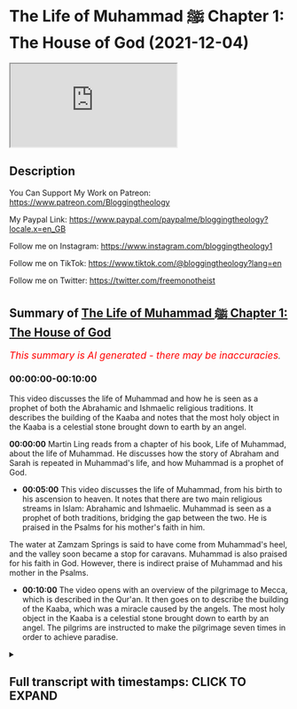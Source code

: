 # The Life of Muhammad ﷺ Chapter 1: The House of God (2021-12-04)

<iframe loading='lazy' allow='autoplay' src='https://www.youtube.com/embed/nGWuZcyGIvs'></iframe>

## Description

You Can Support My Work on Patreon:
https://www.patreon.com/Bloggingtheology

My Paypal Link: 
https://www.paypal.com/paypalme/bloggingtheology?locale.x=en_GB

Follow me on Instagram:
https://www.instagram.com/bloggingtheology1

Follow me on TikTok:
https://www.tiktok.com/@bloggingtheology?lang=en

Follow me on Twitter:
https://twitter.com/freemonotheist

## Summary of [The Life of Muhammad ﷺ Chapter 1: The House of God](https://www.youtube.com/watch?v=nGWuZcyGIvs)


*<span style="color:red; font-size:125%">This summary is AI generated - there may be inaccuracies</span>. [](/)*

### <a onclick="modifyYTiframeseektime('0')">00:00:00-00:10:00</a>

This video discusses the life of Muhammad and how he is seen as a prophet of both the Abrahamic and Ishmaelic religious traditions. It describes the building of the Kaaba and notes that the most holy object in the Kaaba is a celestial stone brought down to earth by an angel.

**<a onclick="modifyYTiframeseektime('0')">00:00:00</a>**  Martin Ling reads from a chapter of his book, Life of Muhammad, about the life of Muhammad. He discusses how the story of Abraham and Sarah is repeated in Muhammad's life, and how Muhammad is a prophet of God.
* **<a onclick="modifyYTiframeseektime('300')">00:05:00</a>** This video discusses the life of Muhammad, from his birth to his ascension to heaven. It notes that there are two main religious streams in Islam: Abrahamic and Ishmaelic. Muhammad is seen as a prophet of both traditions, bridging the gap between the two. He is praised in the Psalms for his mother's faith in him.

The water at Zamzam Springs is said to have come from Muhammad's heel, and the valley soon became a stop for caravans. Muhammad is also praised for his faith in God. However, there is indirect praise of Muhammad and his mother in the Psalms.
* **<a onclick="modifyYTiframeseektime('600')">00:10:00</a>** The video opens with an overview of the pilgrimage to Mecca, which is described in the Qur'an. It then goes on to describe the building of the Kaaba, which was a miracle caused by the angels. The most holy object in the Kaaba is a celestial stone brought down to earth by an angel. The pilgrims are instructed to make the pilgrimage seven times in order to achieve paradise.

<details><summary><h2>Full transcript with timestamps: CLICK TO EXPAND</h2></summary>

<a onclick="modifyYTiframeseektime('2')">0:00:02</a> in this video i'm going to be reading a  
<a onclick="modifyYTiframeseektime('4')">0:00:04</a> chapter from muhammad his life based on  
<a onclick="modifyYTiframeseektime('7')">0:00:07</a> the earliest sources by martin lings  
<a onclick="modifyYTiframeseektime('11')">0:00:11</a> this is a truly extraordinary biography  
<a onclick="modifyYTiframeseektime('15')">0:00:15</a> and on the inside cover it says the  
<a onclick="modifyYTiframeseektime('17')">0:00:17</a> following and i heartily endorse these  
<a onclick="modifyYTiframeseektime('19')">0:00:19</a> words  
<a onclick="modifyYTiframeseektime('20')">0:00:20</a> martin ling's life of muhammad is unlike  
<a onclick="modifyYTiframeseektime('24')">0:00:24</a> any other  
<a onclick="modifyYTiframeseektime('25')">0:00:25</a> based on arabic sources of the 8th and  
<a onclick="modifyYTiframeseektime('28')">0:00:28</a> 9th centuries  
<a onclick="modifyYTiframeseektime('30')">0:00:30</a> it owes the freshness and directness of  
<a onclick="modifyYTiframeseektime('33')">0:00:33</a> its approach to the words of the men and  
<a onclick="modifyYTiframeseektime('35')">0:00:35</a> women who heard muhammad speak and  
<a onclick="modifyYTiframeseektime('38')">0:00:38</a> witness the events of his life  
<a onclick="modifyYTiframeseektime('41')">0:00:41</a> martin lings has an unusual gift for  
<a onclick="modifyYTiframeseektime('44')">0:00:44</a> narrative  
<a onclick="modifyYTiframeseektime('46')">0:00:46</a> he has adopted a style which is at once  
<a onclick="modifyYTiframeseektime('49')">0:00:49</a> extremely readable and reflects both the  
<a onclick="modifyYTiframeseektime('51')">0:00:51</a> beauty and the simplicity and grandeur  
<a onclick="modifyYTiframeseektime('54')">0:00:54</a> of the story  
<a onclick="modifyYTiframeseektime('56')">0:00:56</a> the result is something that can be read  
<a onclick="modifyYTiframeseektime('58')">0:00:58</a> with equal enjoyment by those already  
<a onclick="modifyYTiframeseektime('61')">0:01:01</a> familiar with muhammad's life  
<a onclick="modifyYTiframeseektime('63')">0:01:03</a> and those coming to it for the first  
<a onclick="modifyYTiframeseektime('66')">0:01:06</a> time  
<a onclick="modifyYTiframeseektime('67')">0:01:07</a> and the book won a number of awards when  
<a onclick="modifyYTiframeseektime('70')">0:01:10</a> it was first published  
<a onclick="modifyYTiframeseektime('72')">0:01:12</a> so in this video i'm just going to read  
<a onclick="modifyYTiframeseektime('74')">0:01:14</a> chapter one each of the chapters in this  
<a onclick="modifyYTiframeseektime('76')">0:01:16</a> book uh is conveniently quite bite-sized  
<a onclick="modifyYTiframeseektime('79')">0:01:19</a> someone can read a chapter in each video  
<a onclick="modifyYTiframeseektime('82')">0:01:22</a> and i might just do that god willing so  
<a onclick="modifyYTiframeseektime('84')">0:01:24</a> in chapter one entitled the house of god  
<a onclick="modifyYTiframeseektime('89')">0:01:29</a> muhammad assad writes  
<a onclick="modifyYTiframeseektime('92')">0:01:32</a> the book of genesis  
<a onclick="modifyYTiframeseektime('94')">0:01:34</a> tells us that that abraham was childless  
<a onclick="modifyYTiframeseektime('97')">0:01:37</a> without the hope of children  
<a onclick="modifyYTiframeseektime('100')">0:01:40</a> and that one night god summoned him out  
<a onclick="modifyYTiframeseektime('103')">0:01:43</a> of his tent and said to him  
<a onclick="modifyYTiframeseektime('105')">0:01:45</a> look now towards heaven and count the  
<a onclick="modifyYTiframeseektime('108')">0:01:48</a> stars if thou art able to number them  
<a onclick="modifyYTiframeseektime('112')">0:01:52</a> and as abraham gazed up at the stars he  
<a onclick="modifyYTiframeseektime('115')">0:01:55</a> heard the voice say  
<a onclick="modifyYTiframeseektime('117')">0:01:57</a> so shall thy seed be  
<a onclick="modifyYTiframeseektime('121')">0:02:01</a> abraham's wife sarah was then 76 years  
<a onclick="modifyYTiframeseektime('125')">0:02:05</a> old he being 85 and long past the age of  
<a onclick="modifyYTiframeseektime('129')">0:02:09</a> child bearing  
<a onclick="modifyYTiframeseektime('131')">0:02:11</a> so she gave him her handmade hagar an  
<a onclick="modifyYTiframeseektime('134')">0:02:14</a> egyptian  
<a onclick="modifyYTiframeseektime('135')">0:02:15</a> that he might take her as his second  
<a onclick="modifyYTiframeseektime('138')">0:02:18</a> wife  
<a onclick="modifyYTiframeseektime('140')">0:02:20</a> but bitterness of feeling arose between  
<a onclick="modifyYTiframeseektime('142')">0:02:22</a> the mistress and the handmaid and hagar  
<a onclick="modifyYTiframeseektime('146')">0:02:26</a> fled from the anger of sarah and cried  
<a onclick="modifyYTiframeseektime('149')">0:02:29</a> to god in her distress  
<a onclick="modifyYTiframeseektime('153')">0:02:33</a> and he sent to her an angel with the  
<a onclick="modifyYTiframeseektime('155')">0:02:35</a> message  
<a onclick="modifyYTiframeseektime('157')">0:02:37</a> i will multiply thy seed exceedingly  
<a onclick="modifyYTiframeseektime('161')">0:02:41</a> that it shall not be numbered for  
<a onclick="modifyYTiframeseektime('163')">0:02:43</a> multitude  
<a onclick="modifyYTiframeseektime('165')">0:02:45</a> the angel also said to her behold thou  
<a onclick="modifyYTiframeseektime('168')">0:02:48</a> art with child and shall bear a son and  
<a onclick="modifyYTiframeseektime('172')">0:02:52</a> shall call his name ishmael  
<a onclick="modifyYTiframeseektime('175')">0:02:55</a> because the lord hath heard thy  
<a onclick="modifyYTiframeseektime('177')">0:02:57</a> affliction  
<a onclick="modifyYTiframeseektime('179')">0:02:59</a> then hagar returned to abraham and sarah  
<a onclick="modifyYTiframeseektime('182')">0:03:02</a> and told them what the angel had said  
<a onclick="modifyYTiframeseektime('185')">0:03:05</a> and when the birth took place abraham  
<a onclick="modifyYTiframeseektime('188')">0:03:08</a> named his son ishmael  
<a onclick="modifyYTiframeseektime('190')">0:03:10</a> which means god shall hear  
<a onclick="modifyYTiframeseektime('195')">0:03:15</a> when abraham had reached his 100th year  
<a onclick="modifyYTiframeseektime('198')">0:03:18</a> and sarah was 90 years old god spoke  
<a onclick="modifyYTiframeseektime('201')">0:03:21</a> again to abraham and promised him that  
<a onclick="modifyYTiframeseektime('204')">0:03:24</a> sarah also should bear him a son  
<a onclick="modifyYTiframeseektime('208')">0:03:28</a> who must be called isaac  
<a onclick="modifyYTiframeseektime('211')">0:03:31</a> fearing that his elder son might thereby  
<a onclick="modifyYTiframeseektime('213')">0:03:33</a> lose favor in the sight of god  
<a onclick="modifyYTiframeseektime('216')">0:03:36</a> abraham prayed  
<a onclick="modifyYTiframeseektime('218')">0:03:38</a> o that ishmael might live before thee  
<a onclick="modifyYTiframeseektime('221')">0:03:41</a> and god said to him  
<a onclick="modifyYTiframeseektime('224')">0:03:44</a> as for ishmael i have heard thee  
<a onclick="modifyYTiframeseektime('226')">0:03:46</a> behold i have blessed him and i will  
<a onclick="modifyYTiframeseektime('229')">0:03:49</a> make him a great nation  
<a onclick="modifyYTiframeseektime('232')">0:03:52</a> but my covenant will i establish with  
<a onclick="modifyYTiframeseektime('235')">0:03:55</a> isaac  
<a onclick="modifyYTiframeseektime('236')">0:03:56</a> which sarah shall bear unto thee at this  
<a onclick="modifyYTiframeseektime('239')">0:03:59</a> set time in the next year  
<a onclick="modifyYTiframeseektime('242')">0:04:02</a> that's genesis chapter 17 verse 20.  
<a onclick="modifyYTiframeseektime('247')">0:04:07</a> sarah gave birth to isaac and it was she  
<a onclick="modifyYTiframeseektime('250')">0:04:10</a> herself who suckled him  
<a onclick="modifyYTiframeseektime('252')">0:04:12</a> and when he was weaned she told abraham  
<a onclick="modifyYTiframeseektime('255')">0:04:15</a> that hagar and her son must no longer  
<a onclick="modifyYTiframeseektime('259')">0:04:19</a> remain in their household  
<a onclick="modifyYTiframeseektime('262')">0:04:22</a> and abraham was deeply grieved at this  
<a onclick="modifyYTiframeseektime('265')">0:04:25</a> on account of his love for ishmael but  
<a onclick="modifyYTiframeseektime('268')">0:04:28</a> again god spoke to him and told him to  
<a onclick="modifyYTiframeseektime('270')">0:04:30</a> follow the council of sarah and not to  
<a onclick="modifyYTiframeseektime('274')">0:04:34</a> grieve  
<a onclick="modifyYTiframeseektime('275')">0:04:35</a> and again he promised him the ishmael  
<a onclick="modifyYTiframeseektime('278')">0:04:38</a> should be blessed  
<a onclick="modifyYTiframeseektime('281')">0:04:41</a> not one  
<a onclick="modifyYTiframeseektime('282')">0:04:42</a> but two great nations were to look back  
<a onclick="modifyYTiframeseektime('285')">0:04:45</a> to abraham as their father  
<a onclick="modifyYTiframeseektime('288')">0:04:48</a> two great nations that is two guided  
<a onclick="modifyYTiframeseektime('292')">0:04:52</a> powers two instruments to work the will  
<a onclick="modifyYTiframeseektime('295')">0:04:55</a> of heaven  
<a onclick="modifyYTiframeseektime('297')">0:04:57</a> for god does not promise as a blessing  
<a onclick="modifyYTiframeseektime('299')">0:04:59</a> that which is profane  
<a onclick="modifyYTiframeseektime('302')">0:05:02</a> nor is there any greatness before god  
<a onclick="modifyYTiframeseektime('305')">0:05:05</a> except greatness in the spirit  
<a onclick="modifyYTiframeseektime('309')">0:05:09</a> abraham was thus the fountainhead of two  
<a onclick="modifyYTiframeseektime('312')">0:05:12</a> spiritual streams which must not flow  
<a onclick="modifyYTiframeseektime('315')">0:05:15</a> together  
<a onclick="modifyYTiframeseektime('317')">0:05:17</a> but each in its own course  
<a onclick="modifyYTiframeseektime('320')">0:05:20</a> and he entrusted hagar and ishmael to  
<a onclick="modifyYTiframeseektime('323')">0:05:23</a> the blessing of god and the care of his  
<a onclick="modifyYTiframeseektime('326')">0:05:26</a> angels in the certainty that all will be  
<a onclick="modifyYTiframeseektime('329')">0:05:29</a> well with them  
<a onclick="modifyYTiframeseektime('332')">0:05:32</a> two spiritual streams two religions two  
<a onclick="modifyYTiframeseektime('336')">0:05:36</a> worlds for god two circles therefore two  
<a onclick="modifyYTiframeseektime('340')">0:05:40</a> centers  
<a onclick="modifyYTiframeseektime('342')">0:05:42</a> a place is never holy through the choice  
<a onclick="modifyYTiframeseektime('344')">0:05:44</a> of man but because it has been chosen in  
<a onclick="modifyYTiframeseektime('348')">0:05:48</a> heaven  
<a onclick="modifyYTiframeseektime('350')">0:05:50</a> there were only there were two holy  
<a onclick="modifyYTiframeseektime('352')">0:05:52</a> centers within the orbit of abraham one  
<a onclick="modifyYTiframeseektime('355')">0:05:55</a> of these was at hand the other perhaps  
<a onclick="modifyYTiframeseektime('358')">0:05:58</a> he did not yet know  
<a onclick="modifyYTiframeseektime('360')">0:06:00</a> and it was to the other that hagar and  
<a onclick="modifyYTiframeseektime('363')">0:06:03</a> ishmael were guided  
<a onclick="modifyYTiframeseektime('365')">0:06:05</a> in a barren valley of arabia  
<a onclick="modifyYTiframeseektime('368')">0:06:08</a> some 40 camel days  
<a onclick="modifyYTiframeseektime('371')">0:06:11</a> south of canaan  
<a onclick="modifyYTiframeseektime('373')">0:06:13</a> the valley was called becca  
<a onclick="modifyYTiframeseektime('376')">0:06:16</a> some say on account of its narrowness  
<a onclick="modifyYTiframeseektime('379')">0:06:19</a> hills surrounded on all sides except for  
<a onclick="modifyYTiframeseektime('382')">0:06:22</a> three passes  
<a onclick="modifyYTiframeseektime('384')">0:06:24</a> one to the north one to the south and  
<a onclick="modifyYTiframeseektime('386')">0:06:26</a> one opening towards the red sea which is  
<a onclick="modifyYTiframeseektime('389')">0:06:29</a> 50 miles to the west  
<a onclick="modifyYTiframeseektime('392')">0:06:32</a> the books do not tell us how hagar and  
<a onclick="modifyYTiframeseektime('395')">0:06:35</a> her son reached becca  
<a onclick="modifyYTiframeseektime('398')">0:06:38</a> according to the traditions of the arabs  
<a onclick="modifyYTiframeseektime('400')">0:06:40</a> accepted by most muslims ishmael was  
<a onclick="modifyYTiframeseektime('403')">0:06:43</a> still a babe in arms when hagar brought  
<a onclick="modifyYTiframeseektime('406')">0:06:46</a> him to the valley of becker  
<a onclick="modifyYTiframeseektime('410')">0:06:50</a> perhaps some travellers took care of  
<a onclick="modifyYTiframeseektime('412')">0:06:52</a> them for the value was one was on one of  
<a onclick="modifyYTiframeseektime('415')">0:06:55</a> the great caravan routes sometimes  
<a onclick="modifyYTiframeseektime('418')">0:06:58</a> called the incense route  
<a onclick="modifyYTiframeseektime('421')">0:07:01</a> because perfumes and incense and such  
<a onclick="modifyYTiframeseektime('423')">0:07:03</a> wares were brought that way from south  
<a onclick="modifyYTiframeseektime('426')">0:07:06</a> arabia to the mediterranean  
<a onclick="modifyYTiframeseektime('429')">0:07:09</a> and no doubt hager was guided to leave  
<a onclick="modifyYTiframeseektime('431')">0:07:11</a> the caravan once the place was reached  
<a onclick="modifyYTiframeseektime('435')">0:07:15</a> it was not long before both mother and  
<a onclick="modifyYTiframeseektime('438')">0:07:18</a> son were overcome by thirst  
<a onclick="modifyYTiframeseektime('442')">0:07:22</a> to the point that hagar feared ishmael  
<a onclick="modifyYTiframeseektime('445')">0:07:25</a> was dying  
<a onclick="modifyYTiframeseektime('447')">0:07:27</a> according to the traditions of their  
<a onclick="modifyYTiframeseektime('449')">0:07:29</a> descendants he cried out to god from  
<a onclick="modifyYTiframeseektime('451')">0:07:31</a> where he lay in the sand and his mother  
<a onclick="modifyYTiframeseektime('454')">0:07:34</a> stood on a rock at the foot of a nearby  
<a onclick="modifyYTiframeseektime('458')">0:07:38</a> eminence to see if any help was in sight  
<a onclick="modifyYTiframeseektime('463')">0:07:43</a> seeing no one she hastened to another  
<a onclick="modifyYTiframeseektime('466')">0:07:46</a> point of vantage  
<a onclick="modifyYTiframeseektime('468')">0:07:48</a> but from there likewise not a soul was  
<a onclick="modifyYTiframeseektime('471')">0:07:51</a> to be seen  
<a onclick="modifyYTiframeseektime('473')">0:07:53</a> half distraught she passed seven times  
<a onclick="modifyYTiframeseektime('477')">0:07:57</a> in all between the two points  
<a onclick="modifyYTiframeseektime('480')">0:08:00</a> until at the end of her seventh course  
<a onclick="modifyYTiframeseektime('483')">0:08:03</a> as she sat for rest on the further rock  
<a onclick="modifyYTiframeseektime('487')">0:08:07</a> the angel spoke to her  
<a onclick="modifyYTiframeseektime('490')">0:08:10</a> in the words of the book of genesis  
<a onclick="modifyYTiframeseektime('494')">0:08:14</a> and god heard the voice of the lad and  
<a onclick="modifyYTiframeseektime('497')">0:08:17</a> the angel of the lord called to hagar  
<a onclick="modifyYTiframeseektime('500')">0:08:20</a> out of heaven and said to her  
<a onclick="modifyYTiframeseektime('503')">0:08:23</a> what elith the hagar  
<a onclick="modifyYTiframeseektime('505')">0:08:25</a> fear not for god hath heard the voice of  
<a onclick="modifyYTiframeseektime('508')">0:08:28</a> the lad where he is  
<a onclick="modifyYTiframeseektime('510')">0:08:30</a> arise and lift up the lad and hold him  
<a onclick="modifyYTiframeseektime('513')">0:08:33</a> in thy hand  
<a onclick="modifyYTiframeseektime('515')">0:08:35</a> for i will make him a great nation  
<a onclick="modifyYTiframeseektime('519')">0:08:39</a> and god opened her eyes  
<a onclick="modifyYTiframeseektime('521')">0:08:41</a> and she saw  
<a onclick="modifyYTiframeseektime('523')">0:08:43</a> a well of water  
<a onclick="modifyYTiframeseektime('526')">0:08:46</a> that's genesis chapter 21 verses 17  
<a onclick="modifyYTiframeseektime('530')">0:08:50</a> onwards  
<a onclick="modifyYTiframeseektime('532')">0:08:52</a> the water was a spring which god caused  
<a onclick="modifyYTiframeseektime('534')">0:08:54</a> to well up from the sand at the touch of  
<a onclick="modifyYTiframeseektime('537')">0:08:57</a> ishmael's heel  
<a onclick="modifyYTiframeseektime('539')">0:08:59</a> and thereafter the valley soon became a  
<a onclick="modifyYTiframeseektime('541')">0:09:01</a> halt for caravans by reason of the  
<a onclick="modifyYTiframeseektime('544')">0:09:04</a> excellence and abundance of the water  
<a onclick="modifyYTiframeseektime('548')">0:09:08</a> and the well was named zamzam  
<a onclick="modifyYTiframeseektime('553')">0:09:13</a> as to genesis  
<a onclick="modifyYTiframeseektime('555')">0:09:15</a> it is the book of isaac and his  
<a onclick="modifyYTiframeseektime('557')">0:09:17</a> descendants  
<a onclick="modifyYTiframeseektime('559')">0:09:19</a> not of abraham's other line  
<a onclick="modifyYTiframeseektime('562')">0:09:22</a> of ishmael it tells us  
<a onclick="modifyYTiframeseektime('565')">0:09:25</a> and god was with the lad and he grew and  
<a onclick="modifyYTiframeseektime('568')">0:09:28</a> dwelt in the wilderness and became an  
<a onclick="modifyYTiframeseektime('571')">0:09:31</a> archer  
<a onclick="modifyYTiframeseektime('573')">0:09:33</a> that's chapter 21 verse 17 17-20  
<a onclick="modifyYTiframeseektime('576')">0:09:36</a> after that it barely mentions his name  
<a onclick="modifyYTiframeseektime('579')">0:09:39</a> except to inform us that the two  
<a onclick="modifyYTiframeseektime('581')">0:09:41</a> brothers isaac and ishmael together  
<a onclick="modifyYTiframeseektime('584')">0:09:44</a> buried their father in hebron  
<a onclick="modifyYTiframeseektime('587')">0:09:47</a> and that some years later esau married  
<a onclick="modifyYTiframeseektime('590')">0:09:50</a> his cousin  
<a onclick="modifyYTiframeseektime('592')">0:09:52</a> the daughter of ishmael  
<a onclick="modifyYTiframeseektime('595')">0:09:55</a> but there is indirect praise of ishmael  
<a onclick="modifyYTiframeseektime('598')">0:09:58</a> and his mother in the psalm  
<a onclick="modifyYTiframeseektime('600')">0:10:00</a> which opens  
<a onclick="modifyYTiframeseektime('602')">0:10:02</a> how amiable are thy tabernacles o lord  
<a onclick="modifyYTiframeseektime('605')">0:10:05</a> of hosts  
<a onclick="modifyYTiframeseektime('607')">0:10:07</a> and which tells of the miracle of zamzam  
<a onclick="modifyYTiframeseektime('610')">0:10:10</a> as having been caused by their passing  
<a onclick="modifyYTiframeseektime('613')">0:10:13</a> through the valley  
<a onclick="modifyYTiframeseektime('615')">0:10:15</a> blessed is the man whose strength is in  
<a onclick="modifyYTiframeseektime('618')">0:10:18</a> thee in whose heart are the ways of them  
<a onclick="modifyYTiframeseektime('621')">0:10:21</a> who passing through the valley of baka  
<a onclick="modifyYTiframeseektime('625')">0:10:25</a> make it a well  
<a onclick="modifyYTiframeseektime('627')">0:10:27</a> that's psalm 84 verse 5 and 6.  
<a onclick="modifyYTiframeseektime('632')">0:10:32</a> when hagar and ishmael reached reached  
<a onclick="modifyYTiframeseektime('635')">0:10:35</a> their destination  
<a onclick="modifyYTiframeseektime('637')">0:10:37</a> abraham had still 75 years to live  
<a onclick="modifyYTiframeseektime('641')">0:10:41</a> and he visited his son in that holy  
<a onclick="modifyYTiframeseektime('643')">0:10:43</a> place to which hagar had been guided  
<a onclick="modifyYTiframeseektime('647')">0:10:47</a> the quran tells us that god showed him  
<a onclick="modifyYTiframeseektime('650')">0:10:50</a> the exact site  
<a onclick="modifyYTiframeseektime('652')">0:10:52</a> near to the well of zamzam  
<a onclick="modifyYTiframeseektime('655')">0:10:55</a> upon which he and ishmael must build a  
<a onclick="modifyYTiframeseektime('659')">0:10:59</a> sanctuary  
<a onclick="modifyYTiframeseektime('661')">0:11:01</a> and they were told how it must be built  
<a onclick="modifyYTiframeseektime('664')">0:11:04</a> its name  
<a onclick="modifyYTiframeseektime('665')">0:11:05</a> kaaba  
<a onclick="modifyYTiframeseektime('666')">0:11:06</a> cube is in virtue of its shape which is  
<a onclick="modifyYTiframeseektime('670')">0:11:10</a> approximately cubic  
<a onclick="modifyYTiframeseektime('672')">0:11:12</a> its four corners are four are towards  
<a onclick="modifyYTiframeseektime('675')">0:11:15</a> the four points of the compass  
<a onclick="modifyYTiframeseektime('678')">0:11:18</a> but the most holy object in that holy  
<a onclick="modifyYTiframeseektime('681')">0:11:21</a> place is a celestial stone which it is  
<a onclick="modifyYTiframeseektime('684')">0:11:24</a> said was brought by an angel to abraham  
<a onclick="modifyYTiframeseektime('688')">0:11:28</a> from the nearby hill abu kubays  
<a onclick="modifyYTiframeseektime('691')">0:11:31</a> where it had been preserved ever since  
<a onclick="modifyYTiframeseektime('694')">0:11:34</a> it had reached the earth  
<a onclick="modifyYTiframeseektime('697')">0:11:37</a> the prophet said it descended from  
<a onclick="modifyYTiframeseektime('699')">0:11:39</a> paradise whiter than milk  
<a onclick="modifyYTiframeseektime('702')">0:11:42</a> but the sins of the sons of adam made it  
<a onclick="modifyYTiframeseektime('705')">0:11:45</a> black  
<a onclick="modifyYTiframeseektime('707')">0:11:47</a> this black stone they built into the  
<a onclick="modifyYTiframeseektime('709')">0:11:49</a> eastern corner of the kaaba  
<a onclick="modifyYTiframeseektime('712')">0:11:52</a> and when the sanctuary was completed god  
<a onclick="modifyYTiframeseektime('714')">0:11:54</a> spoke again to abraham and made him  
<a onclick="modifyYTiframeseektime('717')">0:11:57</a> institute the right of pilgrimage to  
<a onclick="modifyYTiframeseektime('720')">0:12:00</a> becker  
<a onclick="modifyYTiframeseektime('722')">0:12:02</a> or mecca as it later came to be called  
<a onclick="modifyYTiframeseektime('726')">0:12:06</a> purify my house for those who go the  
<a onclick="modifyYTiframeseektime('729')">0:12:09</a> rounds of it and who stand beside it and  
<a onclick="modifyYTiframeseektime('732')">0:12:12</a> bow and make prostration and proclaim  
<a onclick="modifyYTiframeseektime('736')">0:12:16</a> unto men the pilgrimage that they may  
<a onclick="modifyYTiframeseektime('739')">0:12:19</a> come unto thee on foot and on every lean  
<a onclick="modifyYTiframeseektime('743')">0:12:23</a> camel out of every deep ravine  
<a onclick="modifyYTiframeseektime('747')">0:12:27</a> that's from the crown  
<a onclick="modifyYTiframeseektime('749')">0:12:29</a> now hagar had told abraham of her search  
<a onclick="modifyYTiframeseektime('753')">0:12:33</a> for help  
<a onclick="modifyYTiframeseektime('754')">0:12:34</a> and he made it part of the writer  
<a onclick="modifyYTiframeseektime('756')">0:12:36</a> pilgrimage that the pilgrims should pass  
<a onclick="modifyYTiframeseektime('759')">0:12:39</a> seven times between safar and mawa  
<a onclick="modifyYTiframeseektime('763')">0:12:43</a> for so the two eminences between which  
<a onclick="modifyYTiframeseektime('766')">0:12:46</a> she had passed came to be named  
<a onclick="modifyYTiframeseektime('770')">0:12:50</a> and later abraham prayed perhaps in  
<a onclick="modifyYTiframeseektime('773')">0:12:53</a> canaan looking around him at the rich  
<a onclick="modifyYTiframeseektime('776')">0:12:56</a> pastures and fields of corn and wheat  
<a onclick="modifyYTiframeseektime('780')">0:13:00</a> verily i have settled a line of mine  
<a onclick="modifyYTiframeseektime('783')">0:13:03</a> offspring in a toothless valley at thine  
<a onclick="modifyYTiframeseektime('787')">0:13:07</a> holy house  
<a onclick="modifyYTiframeseektime('789')">0:13:09</a> therefore incline unto them men's hearts  
<a onclick="modifyYTiframeseektime('792')">0:13:12</a> and sustain them with fruits that they  
<a onclick="modifyYTiframeseektime('796')">0:13:16</a> may be  
<a onclick="modifyYTiframeseektime('796')">0:13:16</a> thankful  
<a onclick="modifyYTiframeseektime('798')">0:13:18</a> that's the quran chapter 14  
<a onclick="modifyYTiframeseektime('801')">0:13:21</a> verse 37.  
<a onclick="modifyYTiframeseektime('804')">0:13:24</a> so this is a beautifully written book  
<a onclick="modifyYTiframeseektime('806')">0:13:26</a> martin ling's um as an englishman  
<a onclick="modifyYTiframeseektime('809')">0:13:29</a> himself a revert to islam  
<a onclick="modifyYTiframeseektime('813')">0:13:33</a> god willing i will read a chapter of  
<a onclick="modifyYTiframeseektime('816')">0:13:36</a> this in each succeeding video over the  
<a onclick="modifyYTiframeseektime('819')">0:13:39</a> coming weeks and maybe months  
<a onclick="modifyYTiframeseektime('822')">0:13:42</a> until next time  

</details>
